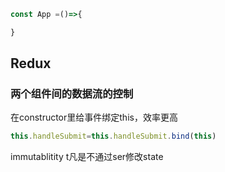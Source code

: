 ```js
const App =()=>{

}
```
## Redux
### 两个组件间的数据流的控制
在constructor里给事件绑定this，效率更高
```js
this.handleSubmit=this.handleSubmit.bind(this)

```
immutablitity
t凡是不通过ser修改state
